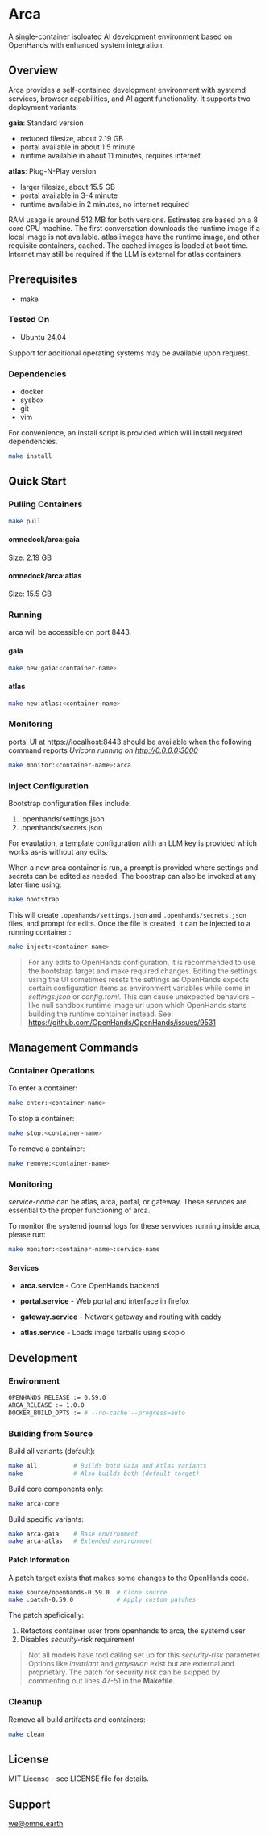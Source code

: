 # Arca

A single-container isoloated AI development environment based on OpenHands with enhanced system integration.

## Overview

Arca provides a self-contained development environment with systemd services, browser capabilities, and AI agent functionality. It supports two deployment variants:

**gaia**: Standard version
* reduced filesize, about 2.19 GB
* portal available in about 1.5 minute
* runtime available in about 11 minutes, requires internet

**atlas**: Plug-N-Play version
* larger filesize, about 15.5 GB
* portal available in 3-4 minute
* runtime available in 2 minutes, no internet required

RAM usage is around 512 MB for both versions. Estimates are based on a 8 core CPU machine. The first conversation downloads the runtime image if a local image is not available. atlas images have the runtime image, and other requisite containers, cached. The cached images is loaded at boot time. Internet may still be required if the LLM is external for atlas containers.

## Prerequisites
- make

### Tested On
- Ubuntu 24.04

Support for additional operating systems may be available upon request.

### Dependencies
- docker
- sysbox
- git
- vim

For convenience, an install script is provided which  will install required dependencies.

```bash
make install
```

## Quick Start

### Pulling Containers

```bash
make pull
```

#### omnedock/arca:gaia

Size: 2.19 GB

#### omnedock/arca:atlas

Size: 15.5 GB

### Running

arca will be accessible on port 8443.

#### gaia

```bash
make new:gaia:<container-name>
```

#### atlas

```bash
make new:atlas:<container-name>
```

### Monitoring

portal UI at https://localhost:8443 should be available when the following command reports *Uvicorn running on http://0.0.0.0:3000*

```bash
make monitor:<container-name>:arca
```

### Inject Configuration

Bootstrap configuration files include:

1. .openhands/settings.json
2. .openhands/secrets.json

For evaulation, a template configuration with an LLM key is provided which works as-is without any edits.

When a new arca container is run, a prompt is provided where settings and secrets can be edited as needed. The boostrap can also be invoked at any later time using:

```bash
make bootstrap
```

This will create `.openhands/settings.json` and `.openhands/secrets.json` files, and prompt for edits. Once the file is created, it can be injected to a running container :

```bash
make inject:<container-name>
```

> For any edits to OpenHands configuration, it is recommended to use the bootstrap target and make required changes. Editing the settings using the UI sometimes resets the settings as OpenHands expects certain configuration items as environment variables while some in *settings.json* or *config.toml*. This can cause unexpected behaviors - like null sandbox runtime image url upon which OpenHands starts building the runtime container instead. See: https://github.com/OpenHands/OpenHands/issues/9531

## Management Commands

### Container Operations

To enter a container:

```bash
make enter:<container-name>
```

To stop a container:

```bash
make stop:<container-name>   
```

To remove a container:

```bash
make remove:<container-name>     
```

### Monitoring

*service-name* can be atlas, arca, portal, or gateway. These services are essential to the proper functioning of arca.

To monitor the systemd journal logs for these servvices running inside arca, please run: 

```bash
make monitor:<container-name>:service-name 
```


#### Services

- **arca.service** - Core OpenHands backend
- **portal.service** - Web portal and interface in firefox
- **gateway.service** - Network gateway and routing with caddy

- **atlas.service** - Loads image tarballs using skopio

## Development

### Environment
```bash
OPENHANDS_RELEASE := 0.59.0
ARCA_RELEASE := 1.0.0
DOCKER_BUILD_OPTS := # --no-cache --progress=auto
```

### Building from Source

Build all variants (default):

```bash
make all          # Builds both Gaia and Atlas variants
make              # Also builds both (default target)
```

Build core components only:

```bash
make arca-core
```

Build specific variants:

```bash
make arca-gaia    # Base environment
make arca-atlas   # Extended environment
```

#### Patch Information

A patch target exists that makes some changes to the OpenHands code.

```bash
make source/openhands-0.59.0  # Clone source
make .patch-0.59.0            # Apply custom patches
```

The patch speficically:

1. Refactors container user from openhands to arca, the systemd user
2. Disables *security-risk* requirement

> Not all models have tool calling set up for this *security-risk* parameter. Options like *invariant* and *grayswan* exist but are external and proprietary. The patch for security risk can be skipped by commenting out lines 47-51 in the **Makefile**.

### Cleanup

Remove all build artifacts and containers:
```bash
make clean
```

## License

MIT License - see LICENSE file for details.

## Support
we@omne.earth
